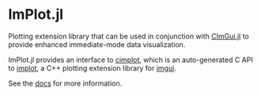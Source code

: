 # ImPlot.jl
Plotting extension library that can be used in conjunction with 
[CImGui.jl](https://github.com/Gnimuc/CImGui.jl) to provide enhanced
immediate-mode data visualization.

ImPlot.jl provides an interface to [cimplot](https://github.com/cimgui/cimplot), 
which is an auto-generated C API to [implot](https://github.com/epezent/implot),
a C++ plotting extension library for [imgui](https://github.com/ocornut/imgui).

See the [docs](https://juliaimgui.github.io/ImGuiDocs.jl/implot/) for more
information.
